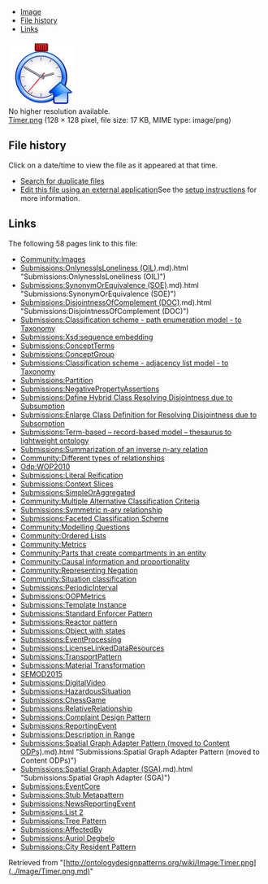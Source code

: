 * [Image](../Image/Timer.png.md#file)
* [File history](../Image/Timer.png.md#filehistory)
* [Links](../Image/Timer.png.md#filelinks)

[![Image:Timer.png](../images/b/bf/Timer.png)](../images/b/bf/Timer.png)  
No higher resolution available.  
[Timer.png](../images/b/bf/Timer.png)‎ (128 × 128 pixel, file size: 17 KB, MIME type: image/png)

## File history

Click on a date/time to view the file as it appeared at that time.



  
* [Search for duplicate files](http://ontologydesignpatterns.org/wiki/Special:FileDuplicateSearch/Timer.png "Special:FileDuplicateSearch/Timer.png")
* [Edit this file using an external application](http://ontologydesignpatterns.org/wiki/index.php?title=Image:Timer.png&action=edit&externaledit=true&mode=file "Image:Timer.png")See the [setup instructions](http://www.mediawiki.org/wiki/Manual:External_editors "http://www.mediawiki.org/wiki/Manual:External_editors") for more information.

## Links



The following 58 pages link to this file:


* [Community:Images](../Community/Images.md "Community:Images")
* [Submissions:OnlynessIsLoneliness (OIL)](../Submissions/OnlynessIsLoneliness_(OIL).md).md).html "Submissions:OnlynessIsLoneliness (OIL)")
* [Submissions:SynonymOrEquivalence (SOE)](../Submissions/SynonymOrEquivalence_(SOE).md).md).html "Submissions:SynonymOrEquivalence (SOE)")
* [Submissions:DisjointnessOfComplement (DOC)](../Submissions/DisjointnessOfComplement_(DOC).md).md).html "Submissions:DisjointnessOfComplement (DOC)")
* [Submissions:Classification scheme - path enumeration model - to Taxonomy](../Submissions/Classification_scheme_-_path_enumeration_model_-_to_Taxonomy.md "Submissions:Classification scheme - path enumeration model - to Taxonomy")
* [Submissions:Xsd:sequence embedding](../Submissions/Xsd/sequence_embedding.md "Submissions:Xsd:sequence embedding")
* [Submissions:ConceptTerms](../Submissions/ConceptTerms.md "Submissions:ConceptTerms")
* [Submissions:ConceptGroup](../Submissions/ConceptGroup.md "Submissions:ConceptGroup")
* [Submissions:Classification scheme - adjacency list model - to Taxonomy](../Submissions/Classification_scheme_-_adjacency_list_model_-_to_Taxonomy.md "Submissions:Classification scheme - adjacency list model - to Taxonomy")
* [Submissions:Partition](../Submissions/Partition.md "Submissions:Partition")
* [Submissions:NegativePropertyAssertions](../Submissions/NegativePropertyAssertions.md "Submissions:NegativePropertyAssertions")
* [Submissions:Define Hybrid Class Resolving Disjointness due to Subsumption](../Submissions/Define_Hybrid_Class_Resolving_Disjointness_due_to_Subsumption.md "Submissions:Define Hybrid Class Resolving Disjointness due to Subsumption")
* [Submissions:Enlarge Class Definition for Resolving Disjointness due to Subsomption](../Submissions/Enlarge_Class_Definition_for_Resolving_Disjointness_due_to_Subsomption.md "Submissions:Enlarge Class Definition for Resolving Disjointness due to Subsomption")
* [Submissions:Term-based – record-based model – thesaurus to lightweight ontology](http://ontologydesignpatterns.org/wiki/Submissions:Term-based_%E2%80%93_record-based_model_%E2%80%93_thesaurus_to_lightweight_ontology "Submissions:Term-based – record-based model – thesaurus to lightweight ontology")
* [Submissions:Summarization of an inverse n-ary relation](../Submissions/Summarization_of_an_inverse_n-ary_relation.md "Submissions:Summarization of an inverse n-ary relation")
* [Community:Different types of relationships](../Community/Different_types_of_relationships.md "Community:Different types of relationships")
* [Odp:WOP2010](../Odp/WOP2010.md "Odp:WOP2010")
* [Submissions:Literal Reification](../Submissions/Literal_Reification.md "Submissions:Literal Reification")
* [Submissions:Context Slices](../Submissions/Context_Slices.md "Submissions:Context Slices")
* [Submissions:SimpleOrAggregated](../Submissions/SimpleOrAggregated.md "Submissions:SimpleOrAggregated")
* [Community:Multiple Alternative Classification Criteria](../Community/Multiple_Alternative_Classification_Criteria.md "Community:Multiple Alternative Classification Criteria")
* [Submissions:Symmetric n-ary relationship](../Submissions/Symmetric_n-ary_relationship.md "Submissions:Symmetric n-ary relationship")
* [Submissions:Faceted Classification Scheme](../Submissions/Faceted_Classification_Scheme.md "Submissions:Faceted Classification Scheme")
* [Community:Modelling Questions](../Community/Modelling_Questions.md "Community:Modelling Questions")
* [Community:Ordered Lists](../Community/Ordered_Lists.md "Community:Ordered Lists")
* [Community:Metrics](../Community/Metrics.md "Community:Metrics")
* [Community:Parts that create compartments in an entity](../Community/Parts_that_create_compartments_in_an_entity.md "Community:Parts that create compartments in an entity")
* [Community:Causal information and proportionality](../Community/Causal_information_and_proportionality.md "Community:Causal information and proportionality")
* [Community:Representing Negation](../Community/Representing_Negation.md "Community:Representing Negation")
* [Community:Situation classification](../Community/Situation_classification.md "Community:Situation classification")
* [Submissions:PeriodicInterval](../Submissions/PeriodicInterval.md "Submissions:PeriodicInterval")
* [Submissions:OOPMetrics](../Submissions/OOPMetrics.md "Submissions:OOPMetrics")
* [Submissions:Template Instance](../Submissions/Template_Instance.md "Submissions:Template Instance")
* [Submissions:Standard Enforcer Pattern](../Submissions/Standard_Enforcer_Pattern.md "Submissions:Standard Enforcer Pattern")
* [Submissions:Reactor pattern](../Submissions/Reactor_pattern.md "Submissions:Reactor pattern")
* [Submissions:Object with states](../Submissions/Object_with_states.md "Submissions:Object with states")
* [Submissions:EventProcessing](../Submissions/EventProcessing.md "Submissions:EventProcessing")
* [Submissions:LicenseLinkedDataResources](../Submissions/LicenseLinkedDataResources.md "Submissions:LicenseLinkedDataResources")
* [Submissions:TransportPattern](../Submissions/TransportPattern.md "Submissions:TransportPattern")
* [Submissions:Material Transformation](../Submissions/Material_Transformation.md "Submissions:Material Transformation")
* [SEMOD2015](../SEMOD2015.md "SEMOD2015")
* [Submissions:DigitalVideo](../Submissions/DigitalVideo.md "Submissions:DigitalVideo")
* [Submissions:HazardousSituation](../Submissions/HazardousSituation.md "Submissions:HazardousSituation")
* [Submissions:ChessGame](../Submissions/ChessGame.md "Submissions:ChessGame")
* [Submissions:RelativeRelationship](../Submissions/RelativeRelationship.md "Submissions:RelativeRelationship")
* [Submissions:Complaint Design Pattern](../Submissions/Complaint_Design_Pattern.md "Submissions:Complaint Design Pattern")
* [Submissions:ReportingEvent](../Submissions/ReportingEvent.md "Submissions:ReportingEvent")
* [Submissions:Description in Range](../Submissions/Description_in_Range.md "Submissions:Description in Range")
* [Submissions:Spatial Graph Adapter Pattern (moved to Content ODPs)](../Submissions/Spatial_Graph_Adapter_Pattern_(moved_to_Content_ODPs).md).md).html "Submissions:Spatial Graph Adapter Pattern (moved to Content ODPs)")
* [Submissions:Spatial Graph Adapter (SGA)](../Submissions/Spatial_Graph_Adapter_(SGA).md).md).html "Submissions:Spatial Graph Adapter (SGA)")
* [Submissions:EventCore](../Submissions/EventCore.md "Submissions:EventCore")
* [Submissions:Stub Metapattern](../Submissions/Stub_Metapattern.md "Submissions:Stub Metapattern")
* [Submissions:NewsReportingEvent](../Submissions/NewsReportingEvent.md "Submissions:NewsReportingEvent")
* [Submissions:List 2](../Submissions/List_2.md "Submissions:List 2")
* [Submissions:Tree Pattern](../Submissions/Tree_Pattern.md "Submissions:Tree Pattern")
* [Submissions:AffectedBy](../Submissions/AffectedBy.md "Submissions:AffectedBy")
* [Submissions:Auriol Degbelo](../Submissions/Auriol_Degbelo.md "Submissions:Auriol Degbelo")
* [Submissions:City Resident Pattern](../Submissions/City_Resident_Pattern.md "Submissions:City Resident Pattern")


Retrieved from "[http://ontologydesignpatterns.org/wiki/Image:Timer.png](../Image/Timer.png.md)"